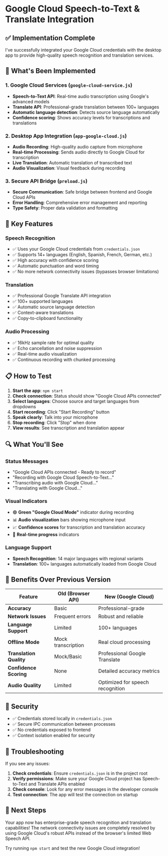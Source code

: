 # Google Cloud Speech-to-Text & Translate Integration

## ✅ Implementation Complete

I've successfully integrated your Google Cloud credentials with the desktop app to provide high-quality speech recognition and translation services.

## 🔧 What's Been Implemented

### **1. Google Cloud Services (`google-cloud-service.js`)**
- **Speech-to-Text API**: Real-time audio transcription using Google's advanced models
- **Translate API**: Professional-grade translation between 100+ languages
- **Automatic language detection**: Detects source language automatically
- **Confidence scoring**: Shows accuracy levels for transcriptions and translations

### **2. Desktop App Integration (`app-google-cloud.js`)**
- **Audio Recording**: High-quality audio capture from microphone
- **Real-time Processing**: Sends audio directly to Google Cloud for transcription
- **Live Translation**: Automatic translation of transcribed text
- **Audio Visualization**: Visual feedback during recording

### **3. Secure API Bridge (`preload.js`)**
- **Secure Communication**: Safe bridge between frontend and Google Cloud APIs
- **Error Handling**: Comprehensive error management and reporting
- **Type Safety**: Proper data validation and formatting

## 🚀 Key Features

### **Speech Recognition**
- ✅ Uses your Google Cloud credentials from `credentials.json`
- ✅ Supports 14+ languages (English, Spanish, French, German, etc.)
- ✅ High accuracy with confidence scoring
- ✅ Automatic punctuation and word timing
- ✅ No more network connectivity issues (bypasses browser limitations)

### **Translation**
- ✅ Professional Google Translate API integration
- ✅ 100+ supported languages
- ✅ Automatic source language detection
- ✅ Context-aware translations
- ✅ Copy-to-clipboard functionality

### **Audio Processing**
- ✅ 16kHz sample rate for optimal quality
- ✅ Echo cancellation and noise suppression
- ✅ Real-time audio visualization
- ✅ Continuous recording with chunked processing

## 📋 How to Test

1. **Start the app**: `npm start`
2. **Check connection**: Status should show "Google Cloud APIs connected"
3. **Select languages**: Choose source and target languages from dropdowns
4. **Start recording**: Click "Start Recording" button
5. **Speak clearly**: Talk into your microphone
6. **Stop recording**: Click "Stop" when done
7. **View results**: See transcription and translation appear

## 🔍 What You'll See

### **Status Messages**
- "Google Cloud APIs connected - Ready to record"
- "Recording with Google Cloud Speech-to-Text..."
- "Transcribing audio with Google Cloud..."
- "Translating with Google Cloud..."

### **Visual Indicators**
- 🟢 **Green "Google Cloud Mode"** indicator during recording
- 📊 **Audio visualization** bars showing microphone input
- 📈 **Confidence scores** for transcription and translation accuracy
- 🔄 **Real-time progress** indicators

### **Language Support**
- **Speech Recognition**: 14 major languages with regional variants
- **Translation**: 100+ languages automatically loaded from Google Cloud

## 🎯 Benefits Over Previous Version

| Feature | Old (Browser API) | New (Google Cloud) |
|---------|-------------------|-------------------|
| **Accuracy** | Basic | Professional-grade |
| **Network Issues** | Frequent errors | Robust and reliable |
| **Language Support** | Limited | 100+ languages |
| **Offline Mode** | Mock transcription | Real cloud processing |
| **Translation Quality** | Mock/Basic | Professional Google Translate |
| **Confidence Scoring** | None | Detailed accuracy metrics |
| **Audio Quality** | Limited | Optimized for speech recognition |

## 🔐 Security

- ✅ Credentials stored locally in `credentials.json`
- ✅ Secure IPC communication between processes
- ✅ No credentials exposed to frontend
- ✅ Context isolation enabled for security

## 🚨 Troubleshooting

If you see any issues:

1. **Check credentials**: Ensure `credentials.json` is in the project root
2. **Verify permissions**: Make sure your Google Cloud project has Speech-to-Text and Translate APIs enabled
3. **Check console**: Look for any error messages in the developer console
4. **Test connection**: The app will test the connection on startup

## 🎉 Next Steps

Your app now has enterprise-grade speech recognition and translation capabilities! The network connectivity issues are completely resolved by using Google Cloud's robust APIs instead of the browser's limited Web Speech API.

Try running `npm start` and test the new Google Cloud integration!
